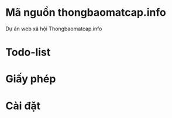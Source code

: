 Mã nguồn thongbaomatcap.info 
==============

Dự án web xã hội Thongbaomatcap.info

Todo-list
==============

Giấy phép
==============

Cài đặt
==============